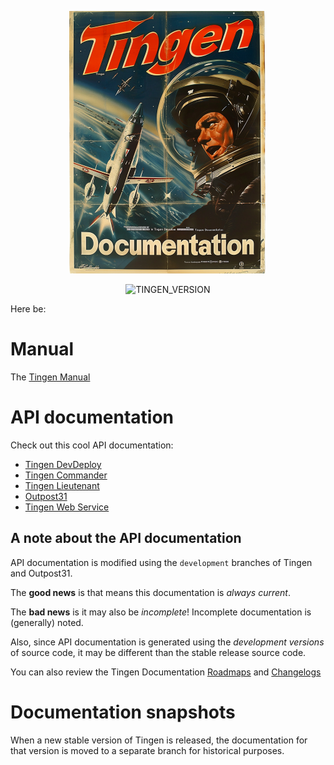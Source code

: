 <!-- u250425 -->

<div align="center">

  ![logo](.github/image/logo/TingenDocumentation_logo_320x420.png)

  ![TINGEN_VERSION](https://img.shields.io/badge/TINGEN%2025.5-white?style=for-the-badge)

</div>

Here be:

# Manual

The [Tingen Manual](https://spectrum-health-systems.github.io/tingen-documentation/manual/Tingen-Manual.md)

# API documentation

Check out this cool API documentation:

* [Tingen DevDeploy](https://spectrum-health-systems.github.io/tingen-documentation/api/shfb-tingen-dev-deploy/)
* [Tingen Commander](https://spectrum-health-systems.github.io/tingen-documentation/api/shfb-tingen-commander/)
* [Tingen Lieutenant](https://spectrum-health-systems.github.io/tingen-documentation/api/shfb-tingen-lieutenant/)
* [Outpost31](https://spectrum-health-systems.github.io/tingen-documentation/api/shfb-outpost31/)
* [Tingen Web Service](https://spectrum-health-systems.github.io/tingen-documentation/api/shfb-tingen-web-service/)

## A note about the API documentation

API documentation is modified using the `development` branches of Tingen and Outpost31.

The **good news** is that means this documentation is *always current*.

The **bad news** is it may also be *incomplete*! Incomplete documentation is (generally) noted.

Also, since API documentation is generated using the *development versions* of source code, it may be different than the stable release source code.


You can also review the Tingen Documentation [Roadmaps](https://github.com/orgs/spectrum-health-systems/projects/50/views/3) and [Changelogs](https://github.com/orgs/spectrum-health-systems/projects/50/views/4?groupedBy%5BcolumnId%5D=141162087&filterQuery=status%3ACompleted)

# Documentation snapshots

When a new stable version of Tingen is released, the documentation for that version is moved to a separate branch for historical purposes.
